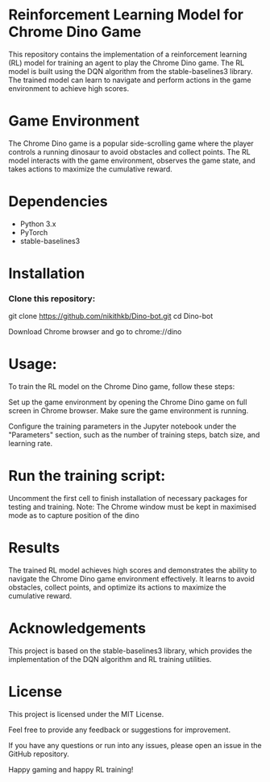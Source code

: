 # Reinforcement Learning Model for Chrome Dino Game
This repository contains the implementation of a reinforcement learning (RL) model for training an agent to play the Chrome Dino game. The RL model is built using the DQN algorithm from the stable-baselines3 library. The trained model can learn to navigate and perform actions in the game environment to achieve high scores.

# Game Environment
The Chrome Dino game is a popular side-scrolling game where the player controls a running dinosaur to avoid obstacles and collect points. The RL model interacts with the game environment, observes the game state, and takes actions to maximize the cumulative reward.

# Dependencies
* Python 3.x  
* PyTorch  
* stable-baselines3  

# Installation

### Clone this repository:
git clone https://github.com/nikithkb/Dino-bot.git
cd Dino-bot

Download Chrome browser and go to chrome://dino

# Usage:

To train the RL model on the Chrome Dino game, follow these steps:

Set up the game environment by opening the Chrome Dino game on full screen in Chrome browser. Make sure the game environment is running.

Configure the training parameters in the Jupyter notebook under the "Parameters" section, such as the number of training steps, batch size, and learning rate.

# Run the training script:

Uncomment the first cell to finish installation of necessary packages for testing and training.
Note: The Chrome window must be kept in maximised mode as to capture position of the dino

# Results
The trained RL model achieves high scores and demonstrates the ability to navigate the Chrome Dino game environment effectively. It learns to avoid obstacles, collect points, and optimize its actions to maximize the cumulative reward.

# Acknowledgements
This project is based on the stable-baselines3 library, which provides the implementation of the DQN algorithm and RL training utilities.

# License
This project is licensed under the MIT License.

Feel free to provide any feedback or suggestions for improvement.

If you have any questions or run into any issues, please open an issue in the GitHub repository.

Happy gaming and happy RL training!
